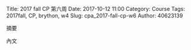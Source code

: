 Title: 2017 fall CP 第六周
Date: 2017-10-12 11:00
Category: Course
Tags: 2017fall, CP, brython, w4
Slug: cpa_2017-fall-cp-w6
Author: 40623139

摘要

<!-- PELICAN_END_SUMMARY -->

內文

